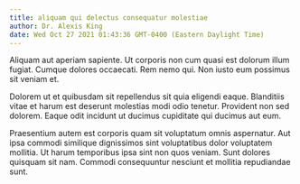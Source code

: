 ```yaml
---
title: aliquam qui delectus consequatur molestiae
author: Dr. Alexis King
date: Wed Oct 27 2021 01:43:36 GMT-0400 (Eastern Daylight Time)
---
```

Aliquam aut aperiam sapiente. Ut corporis non cum quasi est dolorum illum fugiat. Cumque dolores occaecati. Rem nemo qui. Non iusto eum possimus sit veniam et.

 Dolorem ut et quibusdam sit repellendus sit quia eligendi eaque. Blanditiis vitae et harum est deserunt molestias modi odio tenetur. Provident non sed dolorem. Eaque odit incidunt ut ducimus cupiditate qui ducimus aut eum.

 Praesentium autem est corporis quam sit voluptatum omnis aspernatur. Aut ipsa commodi similique dignissimos sint voluptatibus dolor voluptatem mollitia. Ut harum temporibus ipsa sint non quos veniam. Sunt dolores quisquam sit nam. Commodi consequuntur nesciunt et mollitia repudiandae sunt.